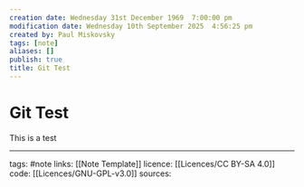 ```yaml
---
creation date: Wednesday 31st December 1969  7:00:00 pm
modification date: Wednesday 10th September 2025  4:56:25 pm
created by: Paul Miskovsky
tags: [note]
aliases: []
publish: true
title: Git Test
---
```


# Git Test

This is a test

---
tags: #note
links: [[Note Template]]
licence: [[Licences/CC BY-SA 4.0]]
code: [[Licences/GNU-GPL-v3.0]]
sources: 